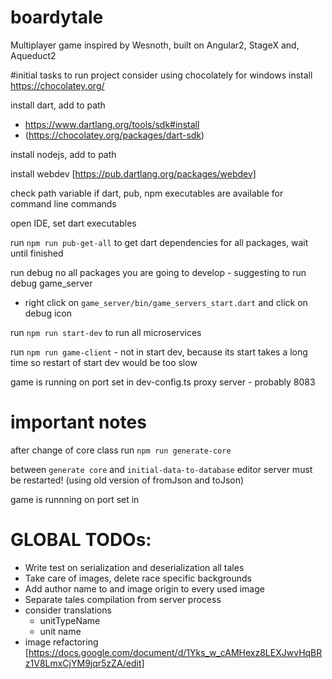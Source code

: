 # boardytale
Multiplayer game inspired by Wesnoth, built on Angular2, StageX and, Aqueduct2

#initial tasks to run project
consider using chocolately for windows install https://chocolatey.org/

install dart, add to path 
 - https://www.dartlang.org/tools/sdk#install
 - (https://chocolatey.org/packages/dart-sdk)

install nodejs, add to path

install webdev [https://pub.dartlang.org/packages/webdev]

check path variable if dart, pub, npm executables are available for command line commands

open IDE, set dart executables

run `npm run pub-get-all` to get dart dependencies for all packages, wait until finished

run debug no all packages you are going to develop - suggesting to run debug game_server
 - right click on `game_server/bin/game_servers_start.dart` and click on debug icon
 
run `npm run start-dev` to run all microservices

run `npm run game-client` - not in start dev, because its start takes a long time so restart of start dev would be too slow
 
game is running on port set in dev-config.ts proxy server - probably 8083

# important notes

after change of core class run `npm run generate-core`

between `generate core` and `initial-data-to-database` editor server must be restarted! (using old version of fromJson and toJson)

game is runnning on port set in 

# GLOBAL TODOs:
 - Write test on serialization and deserialization all tales
 - Take care of images, delete race specific backgrounds
 - Add author name to and image origin to every used image
 - Separate tales compilation from server process
 - consider translations
    - unitTypeName
    - unit name
 - image refactoring [https://docs.google.com/document/d/1Yks_w_cAMHexz8LEXJwvHqBRz1V8LmxCjYM9jqr5zZA/edit]
